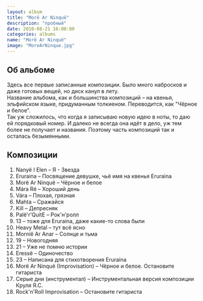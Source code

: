 ```yaml
---
layout: album
title: "Morë Ar Ninquë"
description: "пробный"
date: 2010-08-21 16:00:00
categories: albums
name: "Morë Ar Ninquë"
image: "MoreArNinque.jpg"
---
```


## Об альбоме

Здесь все первые записанные композиции. Было много набросков и даже готовых вещей, но диск канул в лету.  
Название альбома, как и большинства композиций &ndash; на квенья, эльфийском языке, придуманным толкиеном. Переводится, как "Чёрное и белое".  
Так уж сложилось, что когда я записываю новую идею в ноты, то даю ей порядковый номер. И далеко не всегда она идёт в дело, уж тем более не получает и названия. Поэтому часть композиций так и осталась безымянными.

## Композиции

1. Nanyë I Elen &ndash; Я - Звезда
2. Eruraina &ndash; Посвящение девушке, чьё имя на квенья Eruraina
3. Morë Ar Ninquë &ndash; Чёрное и белое
4. Mára Ré &ndash; Хороший день
5. Vára &ndash; Плохая, грязная
6. Mahta &ndash; Сражайся
7. Kill &ndash; Депресняк
8. Palë'r'QuitE &ndash; Рок'н'ролл
9. 13 &ndash; тоже для Eruraina, даже какие-то слова были
10. Heavy Metal &ndash; тут всё ясно
11. Mornië Ar Anar &ndash; Солнце и тьма
12. 19 &ndash; Новогодняя
13. 21 &ndash; Уже не помню истории
14. Eressë &ndash; Одиночество
15. 23 &ndash; Написана для стихотворения Eruraina
16. Morë Ar Ninquë (Improvisation) &ndash; Чёрное и белое. Остановите гитариста
17. Серые дни (инструментал) &ndash; Инструментальная версия композиции Круля Я.С.
18. Rock'n'Roll Improvisation &ndash; Остановите гитариста  
